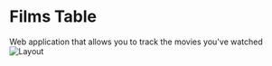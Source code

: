 # Films Table
Web application that allows you to track the movies you've watched
<img src="https://i.ibb.co/Rv2XzwV/Screenshot-1.jpg" alt="Layout">
